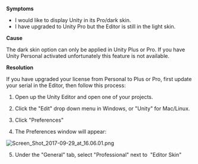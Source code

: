





**Symptoms**


- I would like to display Unity in its Pro/dark skin.
- I have upgraded to Unity Pro but the Editor is still in the light skin.



**Cause**



The dark skin option can only be applied in Unity Plus or Pro. If you have Unity Personal activated unfortunately this feature is not available.



**Resolution**



If you have upgraded your license from Personal to Plus or Pro, first update your serial in the Editor, then follow this process:



1. Open up the Unity Editor and open one of your projects.



2. Click the "Edit" drop down menu in Windows, or "Unity" for Mac/Linux.



3. Click "Preferences"



4. The Preferences window will appear:



![Screen_Shot_2017-09-29_at_16.06.01.png](/hc/article_attachments/115016304343/Screen_Shot_2017-09-29_at_16.06.01.png)



5. Under the "General" tab, select "Professional" next to  "Editor Skin"





